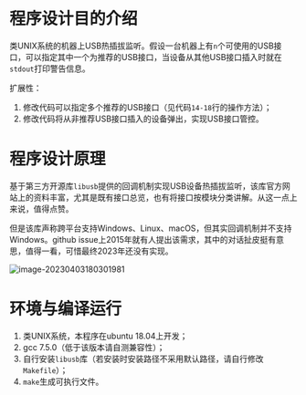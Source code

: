 # 程序设计目的介绍
类UNIX系统的机器上USB热插拔监听。假设一台机器上有`n`个可使用的USB接口，可以指定其中一个为推荐的USB接口，当设备从其他USB接口插入时就在`stdout`打印警告信息。

扩展性：
1. 修改代码可以指定多个推荐的USB接口（见代码`14-18`行的操作方法）；
2. 修改代码将从非推荐USB接口插入的设备弹出，实现USB接口管控。

# 程序设计原理
基于第三方开源库`libusb`提供的回调机制实现USB设备热插拔监听，该库官方网站上的资料丰富，尤其是既有接口总览，也有将接口按模块分类讲解。从这一点上来说，值得点赞。

但是该库声称跨平台支持Windows、Linux、macOS，但其实回调机制并不支持Windows。github issue上2015年就有人提出该需求，其中的对话扯皮挺有意思，值得一看，可惜最终2023年还没有实现。

![image-20230403180301981](https://img-bed-1304092357.cos.ap-guangzhou.myqcloud.com/usb_hotplug2.png)

# 环境与编译运行

1. 类UNIX系统，本程序在ubuntu 18.04上开发；
2. gcc 7.5.0（低于该版本请自测兼容性）；
3. 自行安装`libusb`库（若安装时安装路径不采用默认路径，请自行修改`Makefile`）；
4. `make`生成可执行文件。